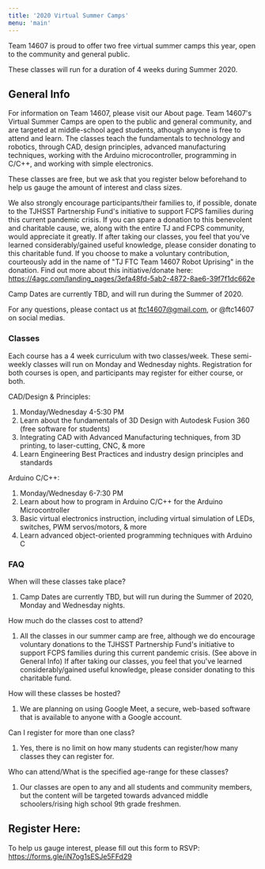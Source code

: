 ```yaml
---
title: '2020 Virtual Summer Camps'
menu: 'main'
---
```


Team 14607 is proud to offer two free virtual summer camps this year, open to the community and general public. 

These classes will run for a duration of 4 weeks during Summer 2020. 

## General Info

For information on Team 14607, please visit our About page.
Team 14607's Virtual Summer Camps are open to the public and general community, and are targeted at middle-school aged students, athough anyone is free to attend and learn. The classes teach the fundamentals to technology and robotics, through CAD, design principles, advanced manufacturing techniques, working with the Arduino microcontroller, programming in C/C++, and working with simple electronics.

These classes are free, but we ask that you register below beforehand to help us gauge the amount of interest and class sizes. 

We also strongly encourage participants/their families to, if possible, donate to the TJHSST Partnership Fund's initiative to support FCPS families during this current pandemic crisis. If you can spare a donation to this benevolent and charitable cause, we, along with the entire TJ and FCPS community, would appreciate it greatly. 
If after taking our classes, you feel that you've learned considerably/gained useful knowledge, please consider donating to this charitable fund. If you choose to make a voluntary contribution, courteously add in the name of "TJ FTC Team 14607 Robot Uprising" in the donation. 
Find out more about this initiative/donate here: <https://4agc.com/landing_pages/3efa48fd-5ab2-4872-8ae6-39f7f1dc662e> 

Camp Dates are currently TBD, and will run during the Summer of 2020.

For any questions, please contact us at ftc14607@gmail.com, or @ftc14607 on social medias. 

### Classes

Each course has a 4 week curriculum with two classes/week. These semi-weekly classes will run on Monday and Wednesday nights. Registration for both courses is open, and participants may register for either course, or both. 

CAD/Design & Principles: 
1. Monday/Wednesday 4-5:30 PM 
2. Learn about the fundamentals of 3D Design with Autodesk Fusion 360 (free software for students)
3. Integrating CAD with Advanced Manufacturing techniques, from 3D printing, to laser-cutting, CNC, & more
4. Learn Engineering Best Practices and industry design principles and standards

Arduino C/C++: 
1. Monday/Wednesday 6-7:30 PM  
2. Learn about how to program in Arduino C/C++ for the Arduino Microcontroller
3. Basic virtual electronics instruction, including virtual simulation of LEDs, switches, PWM servos/motors, & more
4. Learn advanced object-oriented programming techniques with Arduino C 

### FAQ

When will these classes take place?
1. Camp Dates are currently TBD, but will run during the Summer of 2020, Monday and Wednesday nights.

How much do the classes cost to attend?
1. All the classes in our summer camp are free, although we do encourage voluntary donations to the TJHSST Partnership Fund's initiative to support FCPS families during this current pandemic crisis. (See above in General Info) If after taking our classes, you feel that you've learned considerably/gained useful knowledge, please consider donating to this charitable fund.  

How will these classes be hosted?
1. We are planning on using Google Meet, a secure, web-based software that is available to anyone with a Google account.

Can I register for more than one class?
1. Yes, there is no limit on how many students can register/how many classes they can register for. 

Who can attend/What is the specified age-range for these classes?
1. Our classes are open to any and all students and community members, but the content will be targeted towards advanced middle schoolers/rising high school 9th grade freshmen. 

## Register Here: 

To help us gauge interest, please fill out this form to RSVP:
<https://forms.gle/iN7og1sESJe5FFd29>

